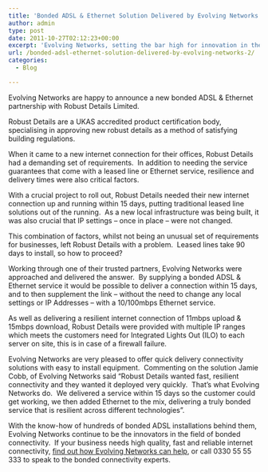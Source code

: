 ```yaml
---
title: 'Bonded ADSL & Ethernet Solution Delivered by Evolving Networks'
author: admin
type: post
date: 2011-10-27T02:12:23+00:00
excerpt: 'Evolving Networks, setting the bar high for innovation in the field of bonded connectivity, successfully deploy bonded ADSL & Leased Line solution...'
url: /bonded-adsl-ethernet-solution-delivered-by-evolving-networks-2/
categories:
  - Blog

---
```

Evolving Networks are happy to announce a new bonded ADSL & Ethernet partnership with Robust Details Limited.

Robust Details are a UKAS accredited product certification body, specialising in approving new robust details as a method of satisfying building regulations.

When it came to a new internet connection for their offices, Robust Details had a demanding set of requirements.  In addition to needing the service guarantees that come with a leased line or Ethernet service, resilience and delivery times were also critical factors.

With a crucial project to roll out, Robust Details needed their new internet connection up and running within 15 days, putting traditional leased line solutions out of the running.  As a new local infrastructure was being built, it was also crucial that IP settings – once in place – were not changed.

This combination of factors, whilst not being an unusual set of requirements for businesses, left Robust Details with a problem.  Leased lines take 90 days to install, so how to proceed?

Working through one of their trusted partners, Evolving Networks were approached and delivered the answer.  By supplying a bonded ADSL & Ethernet service it would be possible to deliver a connection within 15 days, and to then supplement the link – without the need to change any local settings or IP Addresses – with a 10/100mbps Ethernet service.

As well as delivering a resilient internet connection of 11mbps upload & 15mbps download, Robust Details were provided with multiple IP ranges which meets the customers need for Integrated Lights Out (ILO) to each server on site, this is in case of a firewall failure.

Evolving Networks are very pleased to offer quick delivery connectivity solutions with easy to install equipment.  Commenting on the solution Jamie Cobb, of Evolving Networks said “Robust Details wanted fast, resilient connectivity and they wanted it deployed very quickly.  That’s what Evolving Networks do.  We delivered a service within 15 days so the customer could get working, we then added Ethernet to the mix, delivering a truly bonded service that is resilient across different technologies”.

With the know-how of hundreds of bonded ADSL installations behind them, Evolving Networks continue to be the innovators in the field of bonded connectivity.  If your business needs high quality, fast and reliable internet connectivity, [find out how Evolving Networks can help][1], or call 0330 55 55 333 to speak to the bonded connectivity experts.

 [1]: /contact-us/ "Contact Evolving Networks - The Bonded ADSL Experts"